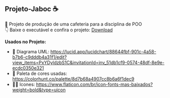 ## Projeto-Jaboc ☕
🥤 Projeto de produção de uma cafeteria para a disciplina de POO
<br>
👇 Baixe o executável e confira o projeto: [Download](https://raw.githubusercontent.com/EdOc-PS/Projeto-Jaboc/main/JabocCafeteria/dist/JabocCafeteria.jar)
<br>

**Usados no Projeto:**

- 📰 Diagrama UML: https://lucid.app/lucidchart/88644fbf-901c-4a58-b7b6-c9dddb4a31f1/edit?view_items=PxYDyldzbS1C&invitationId=inv_51db1cf9-0574-48df-8e9e-ecdc0350e321
- 🎨 Paleta de cores usadas: https://colorhunt.co/palette/8d7b68a4907cc8b6a6f1dec9
- 👩‍🍳 Icones: https://www.flaticon.com/br/icon-fonts-mas-baixados?weight=bold&type=uicon
  
